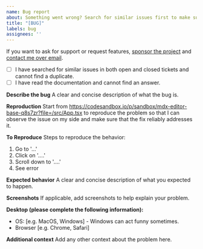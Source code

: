 ```yaml
---
name: Bug report
about: Something went wrong? Search for similar issues first to make sure it is not already covered. If you can't find anything, fill out the template below.
title: "[BUG]"
labels: bug
assignees: ''
---
```


If you want to ask for support or request features, [sponsor the project](https://github.com/sponsors/petyosi) and [contact me over email](mailto:petyo@mdxeditor.dev).

- [ ] I have searched for similar issues in both open and closed tickets and cannot find a duplicate.
- [ ] I have read the documentation and cannot find an answer.

**Describe the bug**
A clear and concise description of what the bug is.

**Reproduction**
Start from https://codesandbox.io/p/sandbox/mdx-editor-base-q8s7zr?file=/src/App.tsx to reproduce the problem so that I can observe the issue on my side and make sure that the fix reliably addresses it.

**To Reproduce**
Steps to reproduce the behavior:
1. Go to '...'
2. Click on '....'
3. Scroll down to '....'
4. See error

**Expected behavior**
A clear and concise description of what you expected to happen.

**Screenshots**
If applicable, add screenshots to help explain your problem.

**Desktop (please complete the following information):**
 - OS: [e.g. MacOS, Windows] - Windows can act funny sometimes.
 - Browser [e.g. Chrome, Safari]

**Additional context**
Add any other context about the problem here.
